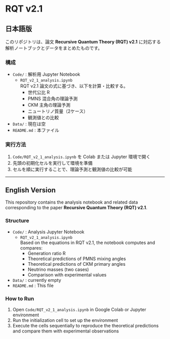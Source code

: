 # RQT v2.1

## 日本語版

このリポジトリは、論文 **Recursive Quantum Theory (RQT) v2.1** に対応する解析ノートブックとデータをまとめたものです。

### 構成
- `Code/` : 解析用 Jupyter Notebook
  - `RQT_v2_1_analysis.ipynb`  
    RQT v2.1 論文の式に基づき、以下を計算・比較する。
    - 世代公比 R  
    - PMNS 混合角の理論予測  
    - CKM 主角の理論予測  
    - ニュートリノ質量（2ケース）  
    - 観測値との比較
- `Data/` : 現在は空
- `README.md` : 本ファイル

### 実行方法
1. `Code/RQT_v2_1_analysis.ipynb` を Colab または Jupyter 環境で開く  
2. 先頭の初期化セルを実行して環境を準備  
3. セルを順に実行することで、理論予測と観測値の比較が可能  

---

## English Version

This repository contains the analysis notebook and related data corresponding to the paper **Recursive Quantum Theory (RQT) v2.1**.

### Structure
- `Code/` : Analysis Jupyter Notebook
  - `RQT_v2_1_analysis.ipynb`  
    Based on the equations in RQT v2.1, the notebook computes and compares:
    - Generation ratio R  
    - Theoretical predictions of PMNS mixing angles  
    - Theoretical predictions of CKM primary angles  
    - Neutrino masses (two cases)  
    - Comparison with experimental values
- `Data/` : currently empty
- `README.md` : This file

### How to Run
1. Open `Code/RQT_v2_1_analysis.ipynb` in Google Colab or Jupyter environment  
2. Run the initialization cell to set up the environment  
3. Execute the cells sequentially to reproduce the theoretical predictions and compare them with experimental observations  